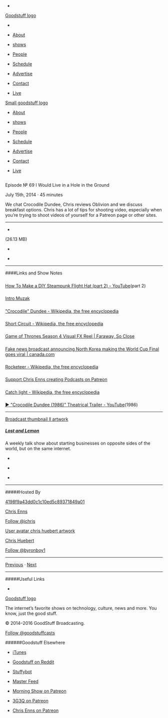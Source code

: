 

-
[Goodstuff logo](http://www.goodstuff.network/)[](/assets/goodstuff_logo-17c1fe6f378352de5d7345f76152130b.svg)

-


-  [About](/about)

-  [shows](/shows)

-  [People](/people)

-  [Schedule](/schedule)

-  [Advertise](/advertise)

-  [Contact](/contact)

-  [Live](/live)


[Small goodstuff logo](http://www.goodstuff.network/)[](/assets/small_goodstuff_logo-bf032e72b9ec41494f4d90905f1ad619.svg)


-  [About](/about)

-  [shows](/shows)

-  [People](/people)

-  [Schedule](/schedule)

-  [Advertise](/advertise)

-  [Contact](/contact)

-  [Live](/live)


##
Episode № 69
I Would Live in a Hole in the Ground


July 15th, 2014
&middot;
45
minutes


We chat Crocodile Dundee, Chris reviews Oblivion and we discuss breakfast options. Chris has a lot of tips for shooting video, especially when you&rsquo;re trying to shoot videos of yourself for a Patreon page or other sites.


------------------------------


-
[](https://podcasts-1.feedpress.co/10591/ll-69.mp3)(26.13 MB)

-
[](http://twitter.com/intent/tweet?text=Lost%20and%20Lemon%20%E2%84%96%2069%20on%20@goodstuff_fm%20-%20http://goodstuff.network/ll/69)

-
[](http://www.facebook.com/sharer/sharer.php?u=http://goodstuff.network/ll/69)


------------------------------


####Links and Show Notes

#####
[How To Make a DIY Steampunk Flight Hat (part 2) - YouTube](https://www.youtube.com/watch?v=VCcZUbJvo14)(part 2)


#####
[Intro Muzak](http://audiojungle.net/item/simple/503211?)


#####
["Crocodile" Dundee - Wikipedia, the free encyclopedia](http://en.wikipedia.org/wiki/%22Crocodile%22_Dundee)


#####
[Short Circuit - Wikipedia, the free encyclopedia](http://en.wikipedia.org/wiki/Short_Circuit)


#####
[Game of Thrones Season 4 Visual FX Reel | Faraway, So Close](http://www.chrisenns.com/2014/07/game-of-thrones-season-4-visual-fx-reel/)


#####
[Fake news broadcast announcing North Korea making the World Cup Final goes viral | canada.com](http://o.canada.com/sports/fake-news-broadcast-announcing-north-korea-has-made-the-world-cup-final-goes-viral)


#####
[Rocketeer - Wikipedia, the free encyclopedia](http://en.wikipedia.org/wiki/Rocketeer)


#####
[Support Chris Enns creating Podcasts on Patreon](http://www.patreon.com/ichris)


#####
[Catch light - Wikipedia, the free encyclopedia](http://en.wikipedia.org/wiki/Catch_light)


#####
[▶ "Crocodile Dundee (1986)" Theatrical Trailer - YouTube](https://www.youtube.com/watch?v=JrRfx71_4CQ)(1986)


------------------------------


[Broadcast thumbnail ll artwork](/ll)[](https://goodstuffs3.s3.amazonaws.com/uploads/broadcast/image/26/broadcast_thumbnail_ll_artwork.png)

##### [Lost and Lemon](/ll)


A weekly talk show about starting businesses on opposite sides of the world, but on the same internet.

-
[](https://itunes.apple.com/ca/podcast/lost-lemon-brothers-in-business/id467564174?mt=2)

-
[](http://feeds.goodstuff.network/ll)

-
[](mailto:chris@goodstuff.network?cc=sponsorship%40goodstuff.network&subject=%5BGoodStuff%20FM%5D%20Sponsorship%20Inquiry%20for%20Lost%20and%20Lemon)


------------------------------


#####Hosted By


[4198f9a43dd0c1c10ed5c89371849a01](/people/chris-enns)[](http://gravatar.com/avatar/4198f9a43dd0c1c10ed5c89371849a01.png?s=300&r=pg)

[Chris Enns](/people/chris-enns)


[Follow @ichris](https://twitter.com/ichris)


[User avatar chris huebert artwork](/people/chris-huebert)[](https://goodstuffs3.s3.amazonaws.com/uploads/user/avatar/41/user_avatar_chris-huebert_artwork.png)

[Chris Huebert](/people/chris-huebert)


[Follow @byronboy1](https://twitter.com/byronboy1)


------------------------------


[Previous](/ll/68)
&middot;
[Next](/ll/70)


------------------------------


#####Useful Links

-
[](mailto:chris@goodstuff.network?subject=%5BGoodstuff%20FM%5D%20Feedback%20for%20Lost%20and%20Lemon)


[Goodstuff logo](http://www.goodstuff.network/)[](/assets/goodstuff_logo-17c1fe6f378352de5d7345f76152130b.svg)


The internet’s favorite shows on technology, culture, news and more. You know, just the good stuff.


&copy; 2014&ndash;2016 GoodStuff Broadcasting.

[Follow @goodstuffcasts](https://twitter.com/goodstuffcasts)


######Goodstuff Elsewhere

-  [iTunes](https://itunes.apple.com/us/artist/goodstuff-fm/id843385597?mt=2)

-  [Goodstuff on Reddit](https://www.reddit.com/r/Goodstuff_fm/)

-  [Stuffybot](http://stuffybot.goodstuff.network)

-  [Master Feed](/master/feed)

-  [Morning Show on Patreon](https://www.patreon.com/morningshow)

-  [3G3Q on Patreon](https://www.patreon.com/3g3q)

-  [Chris Enns on Patreon](https://www.patreon.com/ichris)
